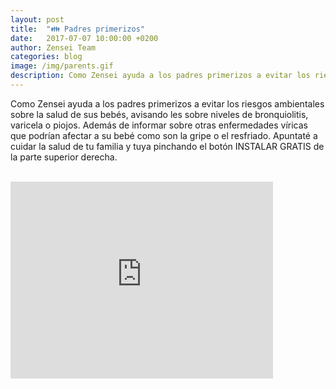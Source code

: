 ```yaml
---
layout: post
title:  "👪 Padres primerizos"
date:   2017-07-07 10:00:00 +0200
author: Zensei Team
categories: blog 
image: /img/parents.gif
description: Como Zensei ayuda a los padres primerizos a evitar los riesgos ambientales...
---
```


Como Zensei ayuda a los padres primerizos a evitar los riesgos ambientales sobre la salud de sus bebés, avisando les sobre
niveles de bronquiolitis, varicela o piojos. Además de informar sobre otras enfermedades víricas que podrían afectar a su bebé como
son la gripe o el resfriado. Apuntaté a cuidar la salud de tu familia y tuya pinchando el botón INSTALAR GRATIS de la parte superior derecha.


<br>
<iframe class="center-image" width="420" height="315" src="https://www.youtube.com/embed/xx22m_zDFT0" frameborder="0" allowfullscreen></iframe>

